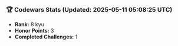 ### 🏆 Codewars Stats (Updated: 2025-05-11 05:08:25 UTC)

- **Rank:** 8 kyu
- **Honor Points:** 3
- **Completed Challenges:** 1
